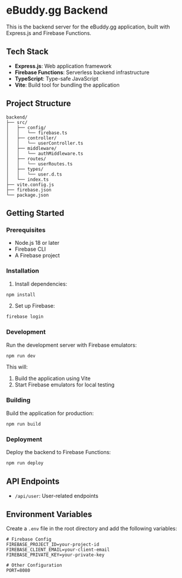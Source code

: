 # eBuddy.gg Backend

This is the backend server for the eBuddy.gg application, built with Express.js and Firebase Functions.

## Tech Stack

- **Express.js**: Web application framework
- **Firebase Functions**: Serverless backend infrastructure
- **TypeScript**: Type-safe JavaScript
- **Vite**: Build tool for bundling the application

## Project Structure

```
backend/
├── src/
│   ├── config/
│   │   └── firebase.ts
│   ├── controller/
│   │   └── userController.ts
│   ├── middleware/
│   │   └── authMiddleware.ts
│   ├── routes/
│   │   └── userRoutes.ts
│   ├── types/
│   │   └── user.d.ts
│   └── index.ts
├── vite.config.js
├── firebase.json
└── package.json
```

## Getting Started

### Prerequisites

- Node.js 18 or later
- Firebase CLI
- A Firebase project

### Installation

1. Install dependencies:

```bash
npm install
```

2. Set up Firebase:

```bash
firebase login
```

### Development

Run the development server with Firebase emulators:

```bash
npm run dev
```

This will:

1. Build the application using Vite
2. Start Firebase emulators for local testing

### Building

Build the application for production:

```bash
npm run build
```

### Deployment

Deploy the backend to Firebase Functions:

```bash
npm run deploy
```

## API Endpoints

- `/api/user`: User-related endpoints

## Environment Variables

Create a `.env` file in the root directory and add the following variables:

```env
# Firebase Config
FIREBASE_PROJECT_ID=your-project-id
FIREBASE_CLIENT_EMAIL=your-client-email
FIREBASE_PRIVATE_KEY=your-private-key

# Other Configuration
PORT=8080
```
